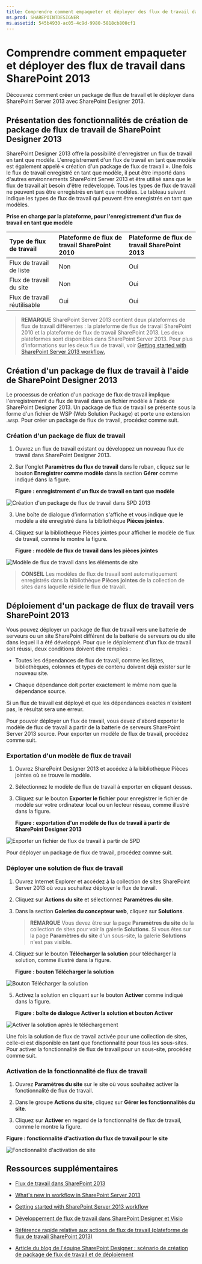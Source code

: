 ```yaml
---
title: Comprendre comment empaqueter et déployer des flux de travail dans SharePoint 2013
ms.prod: SHAREPOINTDESIGNER
ms.assetid: 545b4930-ac05-4c9d-9980-5818cb800cf1
---
```



# Comprendre comment empaqueter et déployer des flux de travail dans SharePoint 2013
Découvrez comment créer un package de flux de travail et le déployer dans SharePoint Server 2013 avec SharePoint Designer 2013.
## Présentation des fonctionnalités de création de package de flux de travail de SharePoint Designer 2013
<a name="section1"> </a>

SharePoint Designer 2013 offre la possibilité d'enregistrer un flux de travail en tant que modèle. L'enregistrement d'un flux de travail en tant que modèle est également appelé « création d'un package de flux de travail ». Une fois le flux de travail enregistré en tant que modèle, il peut être importé dans d'autres environnements SharePoint Server 2013 et être utilisé sans que le flux de travail ait besoin d'être redéveloppé. Tous les types de flux de travail ne peuvent pas être enregistrés en tant que modèles. Le tableau suivant indique les types de flux de travail qui peuvent être enregistrés en tant que modèles. 
  
    
    

**Prise en charge par la plateforme, pour l'enregistrement d'un flux de travail en tant que modèle**


|**Type de flux de travail**|**Plateforme de flux de travail SharePoint 2010**|**Plateforme de flux de travail SharePoint 2013**|
|:-----|:-----|:-----|
|Flux de travail de liste  <br/> |Non  <br/> |Oui  <br/> |
|Flux de travail du site  <br/> |Non  <br/> |Oui  <br/> |
|Flux de travail réutilisable  <br/> |Oui  <br/> |Oui  <br/> |
   

  
    
    

  
    
    

> **REMARQUE**
> SharePoint Server 2013 contient deux plateformes de flux de travail différentes : la plateforme de flux de travail SharePoint 2010 et la plateforme de flux de travail SharePoint 2013. Les deux plateformes sont disponibles dans SharePoint Server 2013. Pour plus d'informations sur les deux flux de travail, voir  [Getting started with SharePoint Server 2013 workflow.](http://msdn.microsoft.com/library/cc73be76-a329-449f-90ab-86822b1c2ee8.aspx)
  
    
    


## Création d'un package de flux de travail à l'aide de SharePoint Designer 2013
<a name="section2"> </a>

Le processus de création d'un package de flux de travail implique l'enregistrement du flux de travail dans un fichier modèle à l'aide de SharePoint Designer 2013. Un package de flux de travail se présente sous la forme d'un fichier de WSP (Web Solution Package) et porte une extension .wsp. Pour créer un package de flux de travail, procédez comme suit. 
  
    
    

### Création d'un package de flux de travail


1. Ouvrez un flux de travail existant ou développez un nouveau flux de travail dans SharePoint Designer 2013.
    
  
2. Sur l'onglet **Paramètres du flux de travail** dans le ruban, cliquez sur le bouton **Enregistrer comme modèle** dans la section **Gérer** comme indiqué dans la figure.
    
   **Figure : enregistrement d'un flux de travail en tant que modèle**

  

![Création d'un package de flux de travail dans SPD 2013](images/SPD15-PackagingWorkflow1.png)
  

  

  
3. Une boîte de dialogue d'information s'affiche et vous indique que le modèle a été enregistré dans la bibliothèque **Pièces jointes**.
    
  
4. Cliquez sur la bibliothèque Pièces jointes pour afficher le modèle de flux de travail, comme le montre la figure.
    
   **Figure : modèle de flux de travail dans les pièces jointes**

  

![Modèle de flux de travail dans les éléments de site](images/SPD15-PackagingWorkflow2.png)
  

  

  

  
    
    

> **CONSEIL**
> Les modèles de flux de travail sont automatiquement enregistrés dans la bibliothèque **Pièces jointes** de la collection de sites dans laquelle réside le flux de travail.
  
    
    


## Déploiement d'un package de flux de travail vers SharePoint 2013
<a name="section3"> </a>

Vous pouvez déployer un package de flux de travail vers une batterie de serveurs ou un site SharePoint différent de la batterie de serveurs ou du site dans lequel il a été développé. Pour que le déploiement d'un flux de travail soit réussi, deux conditions doivent être remplies :
  
    
    

- Toutes les dépendances de flux de travail, comme les listes, bibliothèques, colonnes et types de contenu doivent déjà exister sur le nouveau site.
    
  
- Chaque dépendance doit porter exactement le même nom que la dépendance source.
    
  
Si un flux de travail est déployé et que les dépendances exactes n'existent pas, le résultat sera une erreur.
  
    
    
Pour pouvoir déployer un flux de travail, vous devez d'abord exporter le modèle de flux de travail à partir de la batterie de serveurs SharePoint Server 2013 source. Pour exporter un modèle de flux de travail, procédez comme suit.
  
    
    

### Exportation d'un modèle de flux de travail


1. Ouvrez SharePoint Designer 2013 et accédez à la bibliothèque Pièces jointes où se trouve le modèle.
    
  
2. Sélectionnez le modèle de flux de travail à exporter en cliquant dessus.
    
  
3. Cliquez sur le bouton **Exporter le fichier** pour enregistrer le fichier de modèle sur votre ordinateur local ou un lecteur réseau, comme illustré dans la figure.
    
   **Figure : exportation d'un modèle de flux de travail à partir de SharePoint Designer 2013**

  

![Exporter un fichier de flux de travail à partir de SPD](images/SPD15-PackagingWorkflow3.png)
  

  

  
Pour déployer un package de flux de travail, procédez comme suit.
  
    
    

### Déployer une solution de flux de travail


1. Ouvrez Internet Explorer et accédez à la collection de sites SharePoint Server 2013 où vous souhaitez déployer le flux de travail.
    
  
2. Cliquez sur **Actions du site** et sélectionnez **Paramètres du site**.
    
  
3. Dans la section **Galeries du concepteur web**, cliquez sur **Solutions**.
    
    > **REMARQUE**
      > Vous devez être sur la page **Paramètres du site** de la collection de sites pour voir la galerie **Solutions**. Si vous êtes sur la page **Paramètres du site** d'un sous-site, la galerie **Solutions** n'est pas visible.
4. Cliquez sur le bouton **Télécharger la solution** pour télécharger la solution, comme illustré dans la figure.
    
   **Figure : bouton Télécharger la solution**

  

![Bouton Télécharger la solution](images/SPD15-PackagingWorkflow4.png)
  

  

  
5. Activez la solution en cliquant sur le bouton **Activer** comme indiqué dans la figure.
    
   **Figure : boîte de dialogue Activer la solution et bouton Activer**

  

![Activer la solution après le téléchargement](images/SPD15-PackagingWorkflow5.png)
  

  

  
Une fois la solution de flux de travail activée pour une collection de sites, celle-ci est disponible en tant que fonctionnalité pour tous les sous-sites. Pour activer la fonctionnalité de flux de travail pour un sous-site, procédez comme suit.
  
    
    

### Activation de la fonctionnalité de flux de travail


1. Ouvrez **Paramètres du site** sur le site où vous souhaitez activer la fonctionnalité de flux de travail.
    
  
2. Dans le groupe **Actions du site**, cliquez sur **Gérer les fonctionnalités du site**.
    
  
3. Cliquez sur **Activer** en regard de la fonctionnalité de flux de travail, comme le montre la figure.
    
  

**Figure : fonctionnalité d'activation du flux de travail pour le site**

  
    
    

  
    
    
![Fonctionnalité d'activation de site](images/SPD15-PackagingWorkflow6.png)
  
    
    

  
    
    

  
    
    

## Ressources supplémentaires
<a name="bk_addresources"> </a>


-  [Flux de travail dans SharePoint 2013](http://technet.microsoft.com/fr-fr/sharepoint/jj556245.aspx)
    
  
-  [What's new in workflow in SharePoint Server 2013](http://msdn.microsoft.com/library/6ab8a28b-fa2f-4530-8b55-a7f663bf15ea.aspx)
    
  
-  [Getting started with SharePoint Server 2013 workflow](http://msdn.microsoft.com/library/cc73be76-a329-449f-90ab-86822b1c2ee8.aspx)
    
  
-  [Développement de flux de travail dans SharePoint Designer et Visio](workflow-development-in-sharepoint-designer-and-visio.md)
    
  
-  [Référence rapide relative aux actions de flux de travail (plateforme de flux de travail SharePoint 2013)](workflow-actions-quick-reference-sharepoint-2013-workflow-platform.md)
    
  
-  [Article du blog de l'équipe SharePoint Designer : scénario de création de package de flux de travail et de déploiement](http://blogs.msdn.com/b/sharepointdesigner/archive/2012/08/30/packaging-list-site-and-reusable-workflow-and-how-to-deploy-the-package.aspx)
    
  

